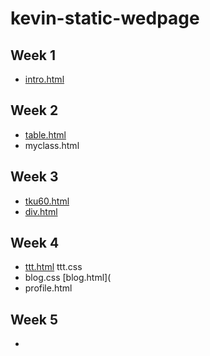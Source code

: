 # kevin-static-wedpage

##  Week 1
* [intro.html](http://127.0.0.1:1354/w01/intro.html)

## Week 2
* [table.html](http://127.0.0.1:1354/w02/table.html)
* myclass.html

## Week 3
* [tku60.html](http://127.0.0.1:1354/w03/images/tku60.html)
* [div.html](http://127.0.0.1:1354/w03/div/div.html)

## Week 4
* [ttt.html](http://127.0.0.1:1354/w04/blog.html)  ttt.css
* blog.css  [blog.html](
* profile.html
## Week 5
* 
<!--stackedit_data:
eyJoaXN0b3J5IjpbLTc0MDMyNDAzNCw0MjEwODcxMTBdfQ==
-->